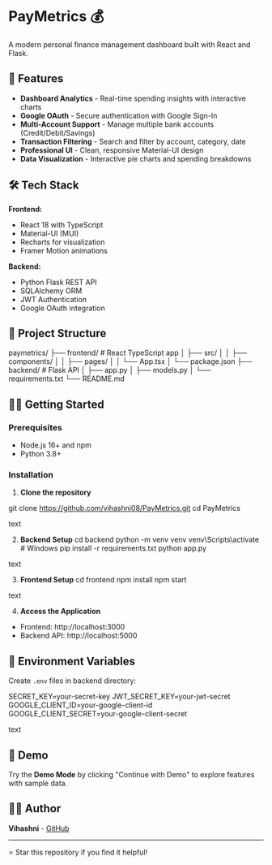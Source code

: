  
# PayMetrics 💰

A modern personal finance management dashboard built with React and Flask.

## 🚀 Features

- **Dashboard Analytics** - Real-time spending insights with interactive charts
- **Google OAuth** - Secure authentication with Google Sign-In
- **Multi-Account Support** - Manage multiple bank accounts (Credit/Debit/Savings)
- **Transaction Filtering** - Search and filter by account, category, date
- **Professional UI** - Clean, responsive Material-UI design
- **Data Visualization** - Interactive pie charts and spending breakdowns

## 🛠️ Tech Stack

**Frontend:**
- React 18 with TypeScript
- Material-UI (MUI)
- Recharts for visualization
- Framer Motion animations

**Backend:**
- Python Flask REST API
- SQLAlchemy ORM
- JWT Authentication
- Google OAuth integration

## 📁 Project Structure

paymetrics/
├── frontend/ # React TypeScript app
│ ├── src/
│ │ ├── components/
│ │ ├── pages/
│ │ └── App.tsx
│ └── package.json
├── backend/ # Flask API
│ ├── app.py
│ ├── models.py
│ └── requirements.txt
└── README.md


## 🏃‍♂️ Getting Started

### Prerequisites
- Node.js 16+ and npm
- Python 3.8+

### Installation

1. **Clone the repository**

git clone https://github.com/vihashni08/PayMetrics.git
cd PayMetrics

text

2. **Backend Setup**
cd backend
python -m venv venv
venv\Scripts\activate # Windows
pip install -r requirements.txt
python app.py

text

3. **Frontend Setup**
cd frontend
npm install
npm start

text

4. **Access the Application**
- Frontend: http://localhost:3000
- Backend API: http://localhost:5000

## 🔑 Environment Variables

Create `.env` files in backend directory:

SECRET_KEY=your-secret-key
JWT_SECRET_KEY=your-jwt-secret
GOOGLE_CLIENT_ID=your-google-client-id
GOOGLE_CLIENT_SECRET=your-google-client-secret

text

## 🎯 Demo

Try the **Demo Mode** by clicking "Continue with Demo" to explore features with sample data.

## 👨‍💻 Author

**Vihashni** - [GitHub](https://github.com/vihashni08)

---

⭐ Star this repository if you find it helpful!